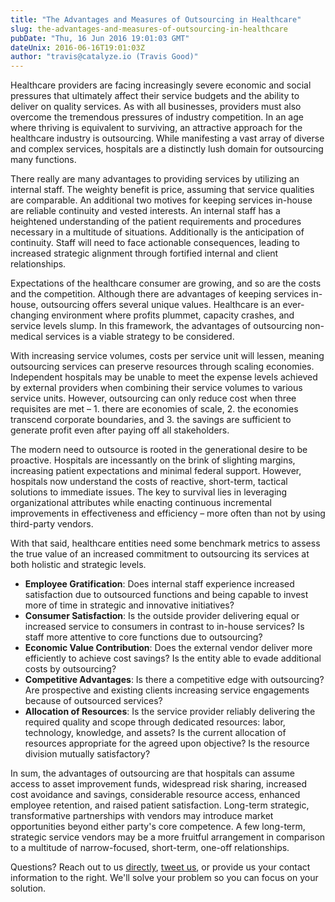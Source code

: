 ```yaml
---
title: "The Advantages and Measures of Outsourcing in Healthcare"
slug: the-advantages-and-measures-of-outsourcing-in-healthcare
pubDate: "Thu, 16 Jun 2016 19:01:03 GMT"
dateUnix: 2016-06-16T19:01:03Z
author: "travis@catalyze.io (Travis Good)"
---
```

Healthcare providers are facing increasingly severe economic and social pressures that ultimately affect their service budgets and the ability to deliver on quality services. As with all businesses, providers must also overcome the tremendous pressures of industry competition. In an age where thriving is equivalent to surviving,  an attractive approach for the healthcare industry is outsourcing. While manifesting a vast array of diverse and complex services, hospitals are a distinctly lush domain for outsourcing many functions.

There really are many advantages to providing services by utilizing an internal staff. The weighty benefit is price, assuming that service qualities are comparable. An additional two motives for keeping services in-house are reliable continuity and vested interests. An internal staff has a heightened understanding of the patient requirements and procedures necessary in a multitude of situations. Additionally is the anticipation of continuity. Staff will need to face actionable consequences, leading to increased strategic alignment through fortified internal and client relationships.

Expectations of the healthcare consumer are growing, and so are the costs and the competition. Although there are advantages of keeping services in-house, outsourcing offers several unique values. Healthcare is an ever-changing environment where profits plummet, capacity crashes, and service levels slump. In this framework, the advantages of outsourcing non-medical services is a viable strategy to be considered.

With increasing service volumes, costs per service unit will lessen, meaning outsourcing services can preserve resources through scaling economies. Independent hospitals may be unable to meet the expense levels achieved by external providers when combining their service volumes to various service units. However, outsourcing can only reduce cost when three requisites are met – 1. there are economies of scale, 2. the economies transcend corporate boundaries, and 3. the savings are sufficient to generate profit even after paying off all stakeholders.

The modern need to outsource is rooted in the generational desire to be proactive. Hospitals are incessantly on the brink of slighting margins, increasing patient expectations and minimal federal support. However, hospitals now understand the costs of reactive, short-term, tactical solutions to immediate issues. The key to survival lies in leveraging organizational attributes while enacting continuous incremental improvements in effectiveness and efficiency – more often than not by using third-party vendors.

With that said, healthcare entities need some benchmark metrics to assess the true value of an increased commitment to outsourcing its services at both holistic and strategic levels.

* **Employee Gratification**: Does internal staff experience increased satisfaction due to outsourced functions and being capable to invest more of time in strategic and innovative initiatives?
* **Consumer Satisfaction**: Is the outside provider delivering equal or increased service to consumers in contrast to in-house services? Is staff more attentive to core functions due to outsourcing? 
* **Economic Value Contribution**: Does the external vendor deliver more efficiently to achieve cost savings? Is the entity able to evade additional costs by outsourcing? 
* **Competitive Advantages**: Is there a competitive edge with outsourcing? Are prospective and existing clients increasing service engagements because of outsourced services? 
* **Allocation of Resources**: Is the service provider reliably delivering the required quality and scope through dedicated resources: labor, technology, knowledge, and assets? Is the current allocation of resources appropriate for the agreed upon objective? Is the resource division mutually satisfactory?

In sum, the advantages of outsourcing are that hospitals can assume access to asset improvement funds, widespread risk sharing, increased cost avoidance and savings, considerable resource access, enhanced employee retention, and raised patient satisfaction.  Long-term strategic, transformative partnerships with vendors may introduce market opportunities beyond either party's core competence. A few long-term, strategic service vendors may be a more fruitful arrangement in comparison to a multitude of narrow-focused, short-term, one-off relationships.

Questions? Reach out to us [directly][1], [tweet us][2], or provide us your contact information to the right. We'll solve your problem so you can focus on your solution.

[1]: mailto:hello%40catalyze.io
[2]: https://twitter.com/catalyzeio
